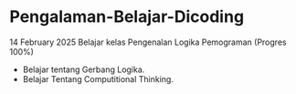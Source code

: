 # Pengalaman-Belajar-Dicoding

14 February 2025
Belajar kelas Pengenalan Logika Pemograman (Progres 100%)
* Belajar tentang Gerbang Logika.
* Belajar Tentang Computitional Thinking.


